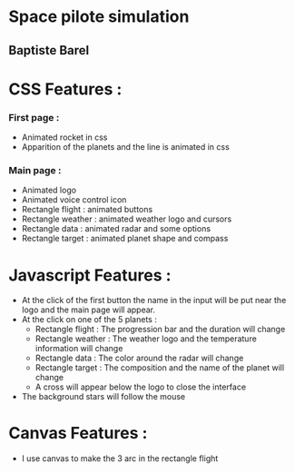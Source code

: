 # Space pilote simulation 
## Baptiste Barel

# CSS Features :

### First page :

* Animated rocket in css
* Apparition of the planets and the line is animated in css

### Main page :

* Animated logo
* Animated voice control icon
* Rectangle flight : animated buttons
* Rectangle weather : animated weather logo and cursors
* Rectangle data : animated radar and some options 
* Rectangle target : animated planet shape and compass

# Javascript Features :

* At the click of the first button the name in the input will be put near the logo and the main page will appear.
* At the click on one of the 5 planets :
    - Rectangle flight : The progression bar and the duration will change
    - Rectangle weather : The weather logo and the temperature information will change 
    - Rectangle data : The color around the radar will change 
    - Rectangle target : The composition and the name of the planet will change
    - A cross will appear below the logo to close the interface
* The background stars will follow the mouse 

# Canvas Features :

* I use canvas to make the 3 arc in the rectangle flight

